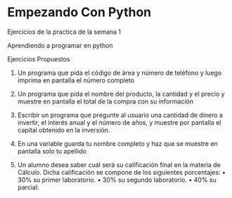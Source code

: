 # Empezando Con Python

Ejercicios de la practica de la semana 1 

Aprendiendo a programar en python

Ejercicios Propuestos

1. Un programa que pida el código de área y número de teléfono y luego imprima en pantalla 
el número completo 

2. Un programa que pida el nombre del producto, la cantidad y el precio y muestre en 
pantalla el total de la compra con su información 

3. Escribir un programa que pregunte al usuario una cantidad de dinero a invertir, el interés 
anual y el número de años, y muestre por pantalla el capital obtenido en la inversión. 

4. En una variable guarda tu nombre completo y haz que se muestre en pantalla solo tu 
apellido 

5. Un alumno desea saber cuál será su calificación final en la materia de Cálculo. Dicha 
calificación se compone de los siguientes porcentajes: 
• 30% su primer laboratorio. 
• 30% su segundo laboratorio. 
• 40% su parcial.

